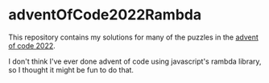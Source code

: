 # adventOfCode2022Rambda

This repository contains my solutions for many of the puzzles in the [advent of code 2022](https://adventofcode.com/2022).

I don't think I've ever done advent of code using javascript's rambda library, so I thought it might be fun to do that.
